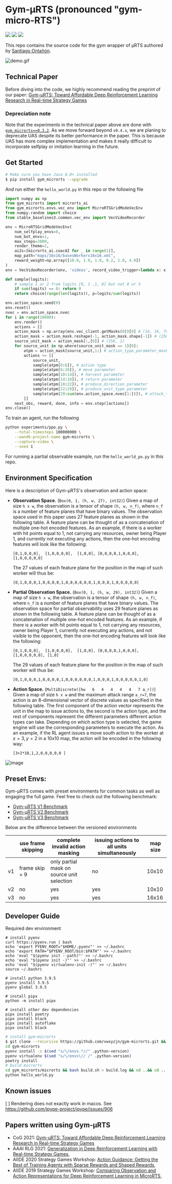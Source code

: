 # Gym-μRTS (pronounced "gym-micro-RTS")

[<img src="https://img.shields.io/badge/discord-gym%20microrts-green?label=Discord&logo=discord&logoColor=ffffff&labelColor=7289DA&color=2c2f33">](https://discord.gg/DdJsrdry6F)
[<img src="https://github.com/vwxyzjn/gym-microrts/workflows/build/badge.svg">](
https://github.com/vwxyzjn/gym-microrts/actions)
[<img src="https://badge.fury.io/py/gym-microrts.svg">](
https://pypi.org/project/gym-microrts/)



This repo contains the source code for the gym wrapper of μRTS authored by [Santiago Ontañón](https://github.com/santiontanon/microrts). 



![demo.gif](static/fullgame.gif)

## Technical Paper

Before diving into the code, we highly recommend reading the preprint of our paper: [Gym-μRTS: Toward Affordable Deep Reinforcement Learning Research in Real-time Strategy Games](https://arxiv.org/abs/2105.13807)

### Depreciation note

Note that the experiments in the technical paper above are done with [`gym_microrts==0.3.2`](https://github.com/vwxyzjn/gym-microrts/tree/v0.3.2). As we move forward beyond `v0.4.x`, we are planing to deprecate UAS despite its better performance in the paper. This is because UAS has more complex implementation and makes it really difficult to incorporate selfplay or imitation learning in the future.

## Get Started

```bash
# Make sure you have Java 8.0+ installed
$ pip install gym_microrts --upgrade
```

And run either the `hello_world.py` in this repo or the following file
```python
import numpy as np
from gym_microrts import microrts_ai
from gym_microrts.envs.vec_env import MicroRTSGridModeVecEnv
from numpy.random import choice
from stable_baselines3.common.vec_env import VecVideoRecorder

env = MicroRTSGridModeVecEnv(
    num_selfplay_envs=0,
    num_bot_envs=1,
    max_steps=2000,
    render_theme=2,
    ai2s=[microrts_ai.coacAI for _ in range(1)],
    map_path="maps/16x16/basesWorkers16x16.xml",
    reward_weight=np.array([10.0, 1.0, 1.0, 0.2, 1.0, 4.0])
)
env = VecVideoRecorder(env, 'videos', record_video_trigger=lambda x: x % 4000 == 0, video_length=2000)

def sample(logits):
    # sample 1 or 2 from logits [0, 1 ,1, 0] but not 0 or 3
    if sum(logits) == 0: return 0
    return choice(range(len(logits)), p=logits/sum(logits))

env.action_space.seed(0)
env.reset()
nvec = env.action_space.nvec
for i in range(10000):
    env.render()
    actions = []
    action_mask = np.array(env.vec_client.getMasks(0))[0] # (16, 16, 79)
    action_mask = action_mask.reshape(-1, action_mask.shape[-1]) # (256, 79)
    source_unit_mask = action_mask[:,[0]] # (256, 1)
    for source_unit in np.where(source_unit_mask == 1)[0]:
        atpm = action_mask[source_unit,1:] # action_type_parameter_mask (78,)
        actions += [[
            source_unit,
            sample(atpm[0:6]), # action type
            sample(atpm[6:10]), # move parameter
            sample(atpm[10:14]), # harvest parameter
            sample(atpm[14:18]), # return parameter
            sample(atpm[18:22]), # produce_direction parameter
            sample(atpm[22:29]), # produce_unit_type parameter
            sample(atpm[29:sum(env.action_space.nvec[1:])]), # attack_target parameter
        ]]
    next_obs, reward, done, info = env.step([actions])
env.close()
```

To train an agent, run the following

```bash
python experiments/ppo.py \
    --total-timesteps 100000000 \
    --wandb-project-name gym-microrts \
    --capture-video \
    --seed 1
```

For running a partial observable example, run the `hello_world_po.py` in this repo.


## Environment Specification

Here is a description of Gym-μRTS's observation and action space:

* **Observation Space.** (`Box(0, 1, (h, w, 27), int32)`) Given a map of size `h x w`, the observation is a tensor of shape `(h, w, n_f)`, where `n_f` is a number of feature planes that have binary values. The observation space used in this paper uses 27 feature planes as shown in the following table. A feature plane can be thought of as a concatenation of multiple one-hot encoded features. As an example, if there is a worker with hit points equal to 1, not carrying any resources, owner being Player 1, and currently not executing any actions, then the one-hot encoding features will look like the following:

   `[0,1,0,0,0],  [1,0,0,0,0],  [1,0,0], [0,0,0,0,1,0,0,0],  [1,0,0,0,0,0]`
   

    The 27 values of each feature plane for the position in the map of such worker will thus be:
    
    `[0,1,0,0,0,1,0,0,0,0,1,0,0,0,0,0,0,1,0,0,0,1,0,0,0,0,0]`

* **Partial Observation Space.** (`Box(0, 1, (h, w, 29), int32)`) Given a map of size `h x w`, the observation is a tensor of shape `(h, w, n_f)`, where `n_f` is a number of feature planes that have binary values. The observation space for partial observability uses 29 feature planes as shown in the following table. A feature plane can be thought of as a concatenation of multiple one-hot encoded features. As an example, if there is a worker with hit points equal to 1, not carrying any resources, owner being Player 1,  currently not executing any actions, and not visible to the opponent, then the one-hot encoding features will look like the following:

   `[0,1,0,0,0],  [1,0,0,0,0],  [1,0,0], [0,0,0,0,1,0,0,0],  [1,0,0,0,0,0], [1,0]`
   

    The 29 values of each feature plane for the position in the map of such worker will thus be:
    
    `[0,1,0,0,0,1,0,0,0,0,1,0,0,0,0,0,0,1,0,0,0,1,0,0,0,0,0,1,0]`

* **Action Space.** (`MultiDiscrete([hw   6   4   4   4   4   7 a_r])`) Given a map of size `h x w` and the maximum attack range `a_r=7`, the action is an 8-dimensional vector of discrete values as specified in the following table. The first component of the action vector represents the unit in the map to issue actions to, the second is the action type, and the rest of components represent the different parameters different action types can take. Depending on which action type is selected, the game engine will use the corresponding parameters to execute the action. As an example, if the RL agent issues a move south action to the worker at $x=3, y=2$ in a 10x10 map, the action will be encoded in the following way:
    
    `[3+2*10,1,2,0,0,0,0,0 ]`

![image](https://user-images.githubusercontent.com/5555347/120344517-a5bf7300-c2c7-11eb-81b6-172813ba8a0b.png)

## Preset Envs:

Gym-μRTS comes with preset environments for common tasks as well as engaging the full game. Feel free to check out the following benchmark:

* [Gym-μRTS V1 Benchmark](https://wandb.ai/vwxyzjn/action-guidance/reports/Gym-microrts-V1-Benchmark--VmlldzozMDQ4MTU)
* [Gym-μRTS V2 Benchmark](https://wandb.ai/vwxyzjn/gym-microrts/reports/Gym-microrts-s-V2-Benchmark--VmlldzoyNTg5NTA)
* [Gym-μRTS V3 Benchmark](https://wandb.ai/vwxyzjn/rts-generalization/reports/Gym-microrts-V3-Environments--VmlldzoyNzQwNzM)


Below are the difference between the versioned environments

|    | use frame skipping | complete invalid action masking            | issuing actions to all units simultaneously | map size |
|----|--------------------|--------------------------------------------|---------------------------------------------|----------|
| v1 | frame skip = 9     | only partial mask on source unit selection | no                                          | 10x10    |
| v2 | no                 | yes                                        | yes                                         | 10x10    |
| v3 | no                 | yes                                        | yes                                         | 16x16    |


## Developer Guide

Required dev environment
```
# install pyenv
curl https://pyenv.run | bash
echo 'export PYENV_ROOT="$HOME/.pyenv"' >> ~/.bashrc
echo 'export PATH="$PYENV_ROOT/bin:$PATH"' >> ~/.bashrc
echo 'eval "$(pyenv init --path)"' >> ~/.bashrc
echo 'eval "$(pyenv init -)"' >> ~/.bashrc
echo 'eval "$(pyenv virtualenv-init -)"' >> ~/.bashrc
source ~/.bashrc

# install python 3.9.5
pyenv install 3.9.5
pyenv global 3.9.5

# install pipx
python -m install pipx

# install other dev dependencies
pipx install poetry
pipx install black
pipx install autoflake
pipx install black
```


```bash
# install gym-microrts
$ git clone --recursive https://github.com/vwxyzjn/gym-microrts.git && \
cd gym-microrts 
pyenv install -s $(sed "s/\/envs.*//" .python-version)
pyenv virtualenv $(sed "s/\/envs\// /" .python-version)
poetry install
# build microrts
cd gym_microrts/microrts && bash build.sh > build.log && cd ..&& cd ..
python hello_world.py
```

## Known issues

[ ] Rendering does not exactly work in macos. See https://github.com/jpype-project/jpype/issues/906


## Papers written using Gym-μRTS
* CoG 2021: [Gym-μRTS: Toward Affordable Deep Reinforcement Learning Research in Real-time Strategy Games](https://arxiv.org/abs/2105.13807)
* AAAI RLG 2021: [Generalization in Deep Reinforcement Learning with Real-time Strategy Games](http://aaai-rlg.mlanctot.info/papers/AAAI21-RLG_paper_33.pdf), 
* AIIDE 2020 Strategy Games Workshop: [Action Guidance: Getting the Best of Training Agents with Sparse Rewards and Shaped Rewards](https://arxiv.org/abs/2010.03956), 
* AIIDE 2019 Strategy Games Workshop: [Comparing Observation and Action Representations for Deep Reinforcement Learning in MicroRTS](https://arxiv.org/abs/1910.12134), 


